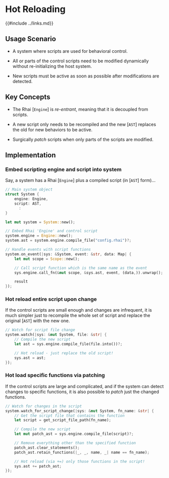 Hot Reloading
=============

{{#include ../links.md}}


Usage Scenario
--------------

* A system where scripts are used for behavioral control.

* All or parts of the control scripts need to be modified dynamically without re-initializing the host system.

* New scripts must be active as soon as possible after modifications are detected.


Key Concepts
------------

* The Rhai [`Engine`] is _re-entrant_, meaning that it is decoupled from scripts.

* A new script only needs to be recompiled and the new [`AST`] replaces the old for new behaviors to be active.

* Surgically _patch_ scripts when only parts of the scripts are modified.


Implementation
--------------

### Embed scripting engine and script into system

Say, a system has a Rhai [`Engine`] plus a compiled script (in [`AST`] form)...

```rust no_run
// Main system object
struct System {
    engine: Engine,
    script: AST,
      :
}

let mut system = System::new();

// Embed Rhai 'Engine' and control script
system.engine = Engine::new();
system.ast = system.engine.compile_file("config.rhai")?;

// Handle events with script functions
system.on_event(|sys: &System, event: &str, data: Map| {
    let mut scope = Scope::new();

    // Call script function which is the same name as the event
    sys.engine.call_fn(&mut scope, &sys.ast, event, (data,)).unwrap();

    result
});
```

### Hot reload entire script upon change

If the control scripts are small enough and changes are infrequent, it is much simpler just to
recompile the whole set of script and replace the original [`AST`] with the new one.

```rust no_run
// Watch for script file change
system.watch(|sys: &mut System, file: &str| {
    // Compile the new script
    let ast = sys.engine.compile_file(file.into())?;

    // Hot reload - just replace the old script!
    sys.ast = ast;
});
```

### Hot load specific functions via patching

If the control scripts are large and complicated, and if the system can detect changes to specific functions,
it is also possible to _patch_ just the changed functions.

```rust no_run
// Watch for changes in the script
system.watch_for_script_change(|sys: &mut System, fn_name: &str| {
    // Get the script file that contains the function
    let script = get_script_file_path(fn_name);

    // Compile the new script
    let mut patch_ast = sys.engine.compile_file(script)?;

    // Remove everything other than the specified function
    patch_ast.clear_statements();
    patch_ast.retain_functions(|_, _, name, _| name == fn_name);

    // Hot reload (via +=) only those functions in the script!
    sys.ast += patch_ast;
});
```
